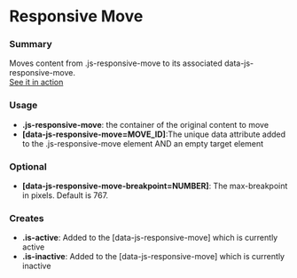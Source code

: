   <h1>Responsive Move</h1>
  <div class="aside-move--top" data-js-responsive-move="aside-move"></div>
  <div class="js-responsive-move aside-move--right" data-js-responsive-move="aside-move" data-js-responsive-move-breakpoint="549">
    <aside>
      <h3>Summary</h3>
      <p>Moves content from .js-responsive-move to its associated data-js-responsive-move.
      <br><a href="//ericconstantinides.github.io/responsive-move/">See it in action</a></p>
    </aside>
  </div>
  <h3>Usage</h3>
  <ul>
    <li><strong>.js-responsive-move</strong>: the container of the original content to move</li>
    <li><strong>[data-js-responsive-move=MOVE_ID]</strong>:The unique data attribute added to the .js-responsive-move element AND an empty target element</li>
  </ul>
  <h3>Optional</h3>
  <ul>
    <li><strong>[data-js-responsive-move-breakpoint=NUMBER]</strong>: The max-breakpoint in pixels. Default is 767.</li>
  </ul>
  <h3>Creates</h3>
  <ul>
    <li><strong>.is-active</strong>: Added to the [data-js-responsive-move] which is currently active</li>
    <li><strong>.is-inactive</strong>: Added to the [data-js-responsive-move] which is currently inactive</li>
  </ul>
